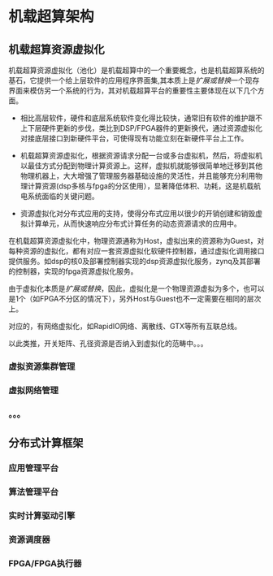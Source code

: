 # 机载超算架构

## 机载超算资源虚拟化

机载超算资源虚拟化（池化）是机载超算中的一个重要概念，也是机载超算系统的基石，它提供一个给上层软件的应用程序界面集,其本质上是*扩展或替换*一个现存界面来模仿另一个系统的行为，其对机载超算平台的重要性主要体现在以下几个方面。

* 相比高层软件，硬件和底层系统软件变化得比较快，通常旧有软件的维护跟不上下层硬件更新的步伐，类比到DSP/FPGA器件的更新换代，通过资源虚拟化对接底层接口到新硬件平台，可使得现有功能立刻在新硬件平台上工作。

* 机载超算资源虚拟化，根据资源请求分配一台或多台虚拟机，然后，将虚拟机以最佳方式分配到物理计算资源上。这样，虚拟机就能够很简单地迁移到其他物理机器上，大大增强了管理服务器基础设施的灵活性，并且能够充分利用物理计算资源(dsp多核与fpga的分区使用），显著降低体积、功耗，这是机载航电系统面临的关键问题。

* 资源虚拟化对分布式应用的支持，使得分布式应用以很少的开销创建和销毁虚拟计算单元，从而快速响应分布式计算任务的动态资源请求的应用中。

在机载超算资源虚拟化中，物理资源通称为Host，虚拟出来的资源称为Guest，对每种资源的虚拟化，都有对应一套资源虚拟化软硬件控制器，通过虚拟化调用接口提供服务。如dsp的核0及部署控制器实现的dsp资源虚拟化服务，zynq及其部署的控制器，实现的fpga资源虚拟化服务。

由于虚拟化本质是*扩展或替换*，因此，虚拟化是一个物理资源虚拟为多个，也可以是1个（如FPGA不分区的情况下），另外Host与Guest也不一定需要在相同的层次上。

对应的，有网络虚拟化，如RapidIO网络、离散线、GTX等所有互联总线。

以此类推，开关矩阵、孔径资源是否纳入到虚拟化的范畴中。。。

### 虚拟资源集群管理

### 虚拟网络管理

### 。。。


## 分布式计算框架

### 应用管理平台

### 算法管理平台

### 实时计算驱动引擎

### 资源调度器

### FPGA/FPGA执行器
